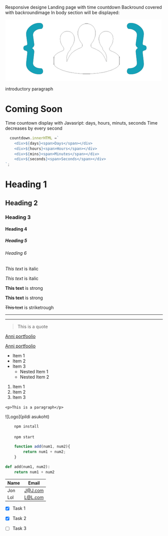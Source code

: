 <!--Coming Soon Project -->

Responsive designe Landing page with time countdown
Backround covered with backroundimage
In body section will be displayed:

![logo](img/logo.png)

introductory paragraph

# Coming Soon

Time countown display with Javasript: days, hours, minuts, seconds
Time decreases by every second

```javascript
  countdown.innerHTML =`
    <div>${days}<span>Days</span></div>
    <div>${hours}<span>Hours</span></div>
    <div>${mins}<span>Minutes</span></div>
    <div>${seconds}<span>Seconds</span></div>
`;
```




<!-- Headings -->
# Heading 1
## Heading 2
### Heading 3
#### Heading 4
##### Heading 5
###### Heading 6

<!-- Italics -->
*This text* is italic

_This text_ is italic

<!-- Strong -->
**This text** is strong

__This text__ is strong

<!-- Striketrough -->
~~This text~~ is striketrough

<!-- Horizontal Rule -->

---
___

<!-- BlockQuote -->
> This is a quote

<!-- Links -->
[Anni portfoolio](https://ancient-tundra-00707.herokuapp.com)

[Anni portfoolio](http://ancient-tundra-00707.herokuapp.com"Portfolio")

<!-- UL -->
* Item 1
* Item 2
* Item 3
    * Nested Item 1
    * Nested Item 2

<!-- OL -->
1. Item 1
1. Item 2
1. Item 3

<!-- Inline Code Block -->
`<p>This is a paragraph</p>`

<!-- Images -->
![Logo](pildi asukoht)


<!-- Github Markdown -->

<!-- Code Blocks -->

```bash
    npm install

    npm start
```
```javascript
    function add(num1, num2){
        return num1 + num2;
    }
```
```python
def add(num1, num2):
    return num1 + num2
```

<!-- Tables -->
 | Name | Email |
 |------|-------|
 | Jon  | J@J.com|
 |Lol|L@L.com|

 <!-- Task Lists -->

 * [x] Task 1
 * [x] Task 2
 * [ ] Task 3

